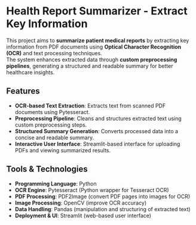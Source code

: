 # Health Report Summarizer - Extract Key Information

This project aims to **summarize patient medical reports** by extracting key information from PDF documents using **Optical Character Recognition (OCR)** and text processing techniques.  
The system enhances extracted data through **custom preprocessing pipelines**, generating a structured and readable summary for better healthcare insights.



## Features
- **OCR-based Text Extraction**: Extracts text from scanned PDF documents using Pytesseract.  
- **Preprocessing Pipeline**: Cleans and structures extracted text using custom preprocessing steps.  
- **Structured Summary Generation**: Converts processed data into a concise and readable summary.  
- **Interactive User Interface**: Streamlit-based interface for uploading PDFs and viewing summarized results.  


##  Tools & Technologies
- **Programming Language**: Python  
- **OCR Engine**: Pytesseract (Python wrapper for Tesseract OCR)  
- **PDF Processing**: PDF2Image (convert PDF pages into images for OCR)  
- **Image Processing**: OpenCV (improve OCR accuracy)  
- **Data Handling**: Pandas (manipulation and structuring of extracted text)  
- **Deployment & UI**: Streamlit (web-based user interface)  



